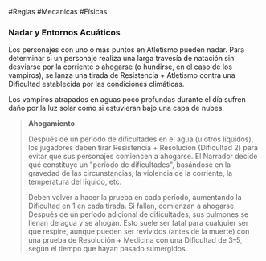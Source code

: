 #Reglas #Mecanicas #Físicas

### Nadar y Entornos Acuáticos

Los personajes con uno o más puntos en Atletismo pueden nadar. Para determinar si un personaje realiza una larga travesía de natación sin desviarse por la corriente o ahogarse (o hundirse, en el caso de los vampiros), se lanza una tirada de Resistencia + Atletismo contra una Dificultad establecida por las condiciones climáticas.

Los vampiros atrapados en aguas poco profundas durante el día sufren daño por la luz solar como si estuvieran bajo una capa de nubes.

>**Ahogamiento**
>
>Después de un período de dificultades en el agua (u otros líquidos), los jugadores deben tirar Resistencia + Resolución (Dificultad 2) para evitar que sus personajes comiencen a ahogarse. El Narrador decide qué constituye un "período de dificultades", basándose en la gravedad de las circunstancias, la violencia de la corriente, la temperatura del líquido, etc.
>
>Deben volver a hacer la prueba en cada período, aumentando la Dificultad en 1 en cada tirada. Si fallan, comienzan a ahogarse. Después de un período adicional de dificultades, sus pulmones se llenan de agua y se ahogan. Esto suele ser fatal para cualquier ser que respire, aunque pueden ser revividos (antes de la muerte) con una prueba de Resolución + Medicina con una Dificultad de 3–5, según el tiempo que hayan pasado sumergidos.